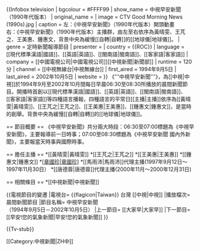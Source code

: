 {{Infobox television
| bgcolour             = #FFFF99
| show_name            = 中視早安新聞（1990年代版本）
| original_name        = 
| image                = CTV Good Morning News (1990s).jpg
| caption              = 左：《中視早安新聞》（1990年代版本）開頭動畫<br>右：《中視早安新聞》（1990年代版本）主播群，由左至右依序為黃晴雯、王芃之、王美惠、鍾惠文，背景中央為緩慢[[自轉|自轉]]的[[地球儀|地球儀]]。
| genre                = 定時新聞報導節目
| presenter            = 
| country              = {{ROC}}
| language             = [[現代標準漢語|國語]]、[[英語|英語]]、[[閩南語|閩南語]]、[[客家語|客家語]]
| company              = [[中國電視公司|中國電視公司]][[中視新聞|新聞部]]
| runtime              = 120分
| channel              = [[中視無線台|中視無線台]]
| first_aired          = 1994年9月5日
| last_aired           = 2002年10月5日
| website              = 
}}
《'''中視早安新聞'''》，為[[中視|中視]]於1994年9月至2002年10月間每日早晨06:30至08:30所播放的晨間新聞節目。開播時首創以[[現代標準漢語|國語]]、[[英語|英語]]、[[閩南語|閩南語]]、[[客家語|客家語]]等四種語言播報，四種語言的平常日[[主播|主播]]依序為[[黃晴雯|黃晴雯]]、[[王芃之|王芃之]]、[[王美惠|王美惠]]、[[鍾惠文|鍾惠文]]，是當時的創舉。背景中央為緩慢[[自轉|自轉]]的[[地球儀|地球儀]]。

== 節目概要 ==
《中視早安新聞》共分兩大時段：06:30至07:00標題為《中視早安新聞》，主要報導前一日時事；07:00至08:30標題為《中視早安新聞 國內外新聞》，主要報當天時事與國際時事。

== 擔任主播 ==
*[[黃晴雯|黃晴雯]]
*[[王芃之|王芃之]]
*[[王美惠|王美惠]]
*[[鍾惠文|鍾惠文]]
*[[章國珍|章國珍]](1996年9月2日-2002年10月5日)
*[[馬雨沛|馬雨沛]]代理主播(1997年9月12日～1997年11月30日）
*[[唐德蓉|唐德蓉]]代理主播(2000年11月～2000年12月31日)

== 相關條目 ==
*[[中視新聞|中視新聞]]

{{電視節目的變遷
|電視台= {{flagicon|Taiwan}} 台灣 [[中視|中視]] 
|播放檔次= 晨間新聞節目
|節目名稱= 中視早安新聞<br />（1994年9月5日－2002年10月5日）
|上一節目= [[大家早|大家早]]
|下一節目= [[早安!您的氣象新聞|早安!您的氣象新聞]]
}}

{{Tv-stub}}

[[Category:中視新聞|ZH中]]